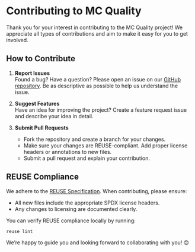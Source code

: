 # Contributing to MC Quality

Thank you for your interest in contributing to the MC Quality project! We appreciate all types of contributions and aim to make it easy for you to get involved.

## How to Contribute

1. **Report Issues**  
   Found a bug? Have a question? Please open an issue on our [GitHub repository](https://github.com/Marbru35/MCQuality). Be as descriptive as possible to help us understand the issue.

2. **Suggest Features**  
   Have an idea for improving the project? Create a feature request issue and describe your idea in detail.

3. **Submit Pull Requests**  
   - Fork the repository and create a branch for your changes.
   - Make sure your changes are REUSE-compliant. Add proper license headers or annotations to new files.
   - Submit a pull request and explain your contribution.

## REUSE Compliance

We adhere to the [REUSE Specification](https://reuse.software/). When contributing, please ensure:
- All new files include the appropriate SPDX license headers.
- Any changes to licensing are documented clearly.

You can verify REUSE compliance locally by running:
```bash
reuse lint
```

We’re happy to guide you and looking forward to collaborating with you! 😊

